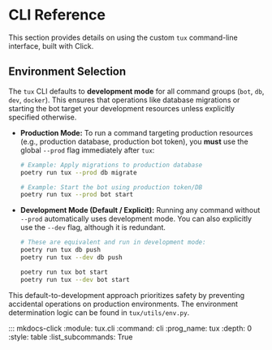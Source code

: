 # CLI Reference

This section provides details on using the custom `tux` command-line interface, built with Click.

## Environment Selection

The `tux` CLI defaults to **development mode** for all command groups (`bot`, `db`, `dev`, `docker`). This ensures that operations like database migrations or starting the bot target your development resources unless explicitly specified otherwise.

* **Production Mode:**
    To run a command targeting production resources (e.g., production database, production bot token), you **must** use the global `--prod` flag immediately after `tux`:

    ```bash
    # Example: Apply migrations to production database
    poetry run tux --prod db migrate

    # Example: Start the bot using production token/DB
    poetry run tux --prod bot start
    ```

* **Development Mode (Default / Explicit):**
    Running any command without `--prod` automatically uses development mode. You can also explicitly use the `--dev` flag, although it is redundant.

    ```bash
    # These are equivalent and run in development mode:
    poetry run tux db push
    poetry run tux --dev db push

    poetry run tux bot start
    poetry run tux --dev bot start
    ```

This default-to-development approach prioritizes safety by preventing accidental operations on production environments. The environment determination logic can be found in `tux/utils/env.py`.

::: mkdocs-click
    :module: tux.cli
    :command: cli
    :prog_name: tux
    :depth: 0
    :style: table
    :list_subcommands: True
